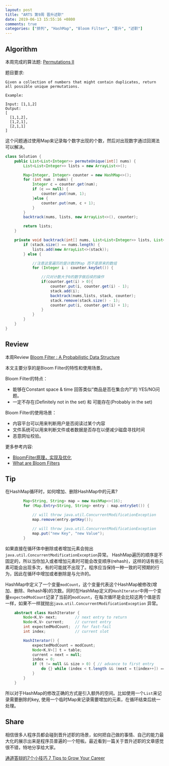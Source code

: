 ```yaml
---
layout: post
title: "ARTS 第9周 晋升述职"
date: 2019-06-13 15:55:16 +0800
comments: true
categories: ["排列", "HashMap", "Bloom Filter", "晋升", "述职"]
---
```


## Algorithm

本周完成的算法题: [Permutations II](https://leetcode.com/problems/permutations-ii/)

题目要求:

```
Given a collection of numbers that might contain duplicates, return all possible unique permutations.

Example:

Input: [1,1,2]
Output:
[
  [1,1,2],
  [1,2,1],
  [2,1,1]
]

```

<!--more-->

这个问题通过使用Map来记录每个数字出现的个数，然后对出现数字通过回溯法可以解决。

```Java
class Solution {
    public List<List<Integer>> permuteUnique(int[] nums) {
        List<List<Integer>> lists = new ArrayList<>();

        Map<Integer, Integer> counter = new HashMap<>();
        for (int num : nums) {
            Integer c = counter.get(num);
            if (c == null) {
                counter.put(num, 1);
            }else {
                counter.put(num, c + 1);
            }
        }
        backtrack(nums, lists, new ArrayList<>(), counter);

        return lists;
    }

    private void backtrack(int[] nums, List<List<Integer>> lists, List<Integer> stack, Map<Integer, Integer> counter) {
        if (stack.size() == nums.length) {
            lists.add(new ArrayList<>(stack));
        } else {

            //注意这里遍历的是计数的Map 而不是原来的数组
            for (Integer i : counter.keySet()) {

                //只对计数大于0的数字做后续的操作
                if(counter.get(i) > 0){
                    counter.put(i, counter.get(i) - 1);
                    stack.add(i);
                    backtrack(nums,lists, stack, counter);
                    stack.remove(stack.size() - 1);
                    counter.put(i, counter.get(i) + 1);
                }
            }
        }
    }
}
```

## Review

本周Review [Bloom Filter : A Probabilistic Data Structure](https://medium.com/system-design-blog/bloom-filter-a-probabilistic-data-structure-12e4e5cf0638)

本文主要分享的是Bloom Filter的特性和使用场景。

Bloom Filter的特点：

* 能够在Constant space & time 回答类似“商品是否在集合内?”的 YES/NO问题。
* 一定不存在(Definitely not in the set) 和 可能存在(Probably in the set)

Bloom Filter的使用场景：

* 内容平台可以用来判断用户是否阅读过某个内容
* 文件系统可以用来判断文件或者数据是否存在以便减少磁盘寻找时间
* 恶意网址校验。

更多参考内容:

* [BloomFilter原理，实现及优化](http://oserror.com/backend/bloomfilter/)
* [What are Bloom Filters](https://blog.medium.com/what-are-bloom-filters-1ec2a50c68ff)

## Tip

在HashMap循环时，如何增加、删除HashMap中的元素? 

```Java
        Map<String, String> map = new HashMap<>(16);
        for (Map.Entry<String, String> entry : map.entrySet()) {

            // will throw java.util.ConcurrentModificationException
            map.remove(entry.getKey());

            // will throw java.util.ConcurrentModificationException
            map.put("new Key", "new Value");
        }
```

如果直接在循环体中删除或者增加元素会抛出`java.util.ConcurrentModificationException`异常。
HashMap遍历的顺序是不固定的，所以当你加入或者增加元素时可能会改变顺序(rehash)，这样的话有些元素可能会出现多次，有的可能就不出现了。程序应当保持一种一致的可预期的行为，因此在循环中增加或者删除是与允许的。

HashMap中定义了一个变量`modCount`，这个变量代表这个HashMap被修改(增加、删除、Rehash等)的次数。同时在HashMap定义的`HashIterator`中用一个变量`expectedModCount`记录了当前的`modCount`，在每次循环是会比较这两个值是否一样，如果不一样就抛出`java.util.ConcurrentModificationException` 异常。

```Java
    abstract class HashIterator {
        Node<K,V> next;        // next entry to return
        Node<K,V> current;     // current entry
        int expectedModCount;  // for fast-fail
        int index;             // current slot

        HashIterator() {
            expectedModCount = modCount;
            Node<K,V>[] t = table;
            current = next = null;
            index = 0;
            if (t != null && size > 0) { // advance to first entry
                do {} while (index < t.length && (next = t[index++]) == null);
            }
        }
    }
```

所以对于HashMap的修改正确的方式是引入额外的空间。比如使用一个`List`来记录需要删除的key, 使用一个临时Map来记录需要增加的元素，在循环结束后统一处理。

## Share

相信很多人程序员都会碰到晋升述职的场景，如何把自己做的事情、自己的能力最大化的展示出来是程序员普遍的一个短板。最近看到一篇关于晋升述职的文章感觉很不错，特地分享给大家。

[通道答辩的7个小技巧 7 Tips to Grow Your Career](https://www.linkedin.com/pulse/%E9%80%9A%E9%81%93%E7%AD%94%E8%BE%A9%E7%9A%847%E4%B8%AA%E5%B0%8F%E6%8A%80%E5%B7%A7-eason-wang)
